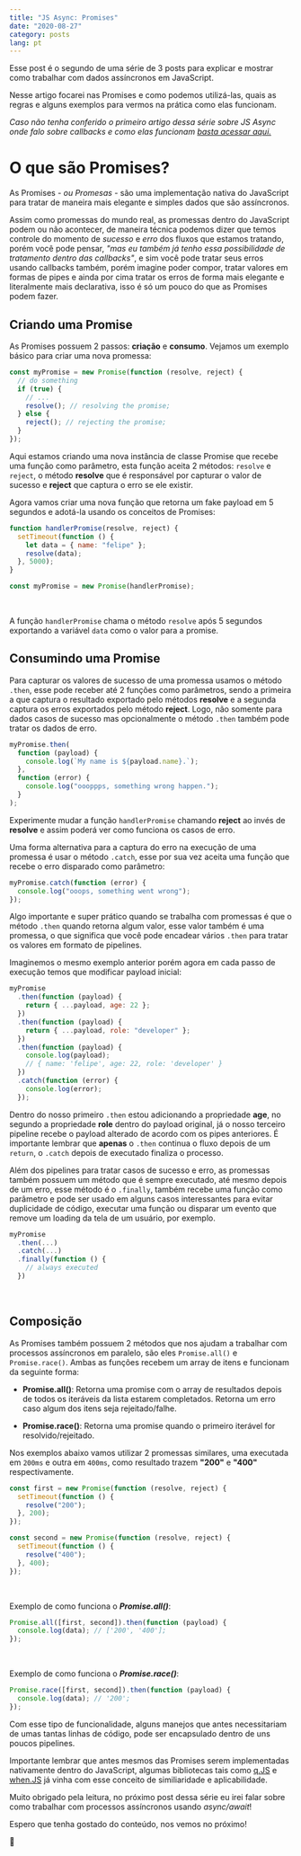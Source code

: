```yaml
---
title: "JS Async: Promises"
date: "2020-08-27"
category: posts
lang: pt
---
```


Esse post é o segundo de uma série de 3 posts para explicar e mostrar como trabalhar com dados assíncronos em JavaScript.

Nesse artigo focarei nas Promises e como podemos utilizá-las, quais as regras e alguns exemplos para vermos na prática como elas funcionam.

_Caso não tenha conferido o primeiro artigo dessa série sobre JS Async onde falo sobre callbacks e como elas funcionam [basta acessar aqui.](https://www.felipesousa.space/posts/pt/javascript-async-callbacks)_

# O que são Promises?

As Promises - _ou Promesas_ - são uma implementação nativa do JavaScript para tratar de maneira mais elegante e simples dados que são assíncronos.

Assim como promessas do mundo real, as promessas dentro do JavaScript podem ou não acontecer, de maneira técnica podemos dizer que temos controle do momento de _sucesso_ e _erro_ dos fluxos que estamos tratando, porém você pode pensar, _"mas eu também já tenho essa possibilidade de tratamento dentro das callbacks"_, e sim você pode tratar seus erros usando callbacks também, porém imagine poder compor, tratar valores em formas de pipes e ainda por cima tratar os erros de forma mais elegante e literalmente mais declarativa, isso é só um pouco do que as Promises podem fazer.

## Criando uma Promise

As Promises possuem 2 passos: **criação** e **consumo**. Vejamos um exemplo básico para criar uma nova promessa:

```javascript
const myPromise = new Promise(function (resolve, reject) {
  // do something
  if (true) {
    // ...
    resolve(); // resolving the promise;
  } else {
    reject(); // rejecting the promise;
  }
});
```

Aqui estamos criando uma nova instância de classe Promise que recebe uma função como parâmetro, esta função aceita 2 métodos: `resolve` e `reject`, o método **resolve** que é responsável por capturar o valor de sucesso e **reject** que captura o erro se ele existir.

Agora vamos criar uma nova função que retorna um fake payload em 5 segundos e adotá-la usando os conceitos de Promises:

```javascript
function handlerPromise(resolve, reject) {
  setTimeout(function () {
    let data = { name: "felipe" };
    resolve(data);
  }, 5000);
}

const myPromise = new Promise(handlerPromise);
```

<br />

A função `handlerPromise` chama o método `resolve` após 5 segundos exportando a variável `data` como o valor para a promise.

## Consumindo uma Promise

Para capturar os valores de sucesso de uma promessa usamos o método `.then`, esse pode receber até 2 funções como parâmetros, sendo a primeira a que captura o resultado exportado pelo métodos **resolve** e a segunda captura os erros exportados pelo método **reject**. Logo, não somente para dados casos de sucesso mas opcionalmente o método `.then` também pode tratar os dados de erro.

```javascript
myPromise.then(
  function (payload) {
    console.log(`My name is ${payload.name}.`);
  },
  function (error) {
    console.log("oooppps, something wrong happen.");
  }
);
```

Experimente mudar a função `handlerPromise` chamando **reject** ao invés de **resolve** e assim poderá ver como funciona os casos de erro.

Uma forma alternativa para a captura do erro na execução de uma promessa é usar o método `.catch`, esse por sua vez aceita uma função que recebe o erro disparado como parâmetro:

```javascript
myPromise.catch(function (error) {
  console.log("ooops, something went wrong");
});
```

Algo importante e super prático quando se trabalha com promessas é que o método `.then` quando retorna algum valor, esse valor também é uma promessa, o que significa que você pode encadear vários `.then` para tratar os valores em formato de pipelines.

Imaginemos o mesmo exemplo anterior porém agora em cada passo de execução temos que modificar payload inicial:

```javascript
myPromise
  .then(function (payload) {
    return { ...payload, age: 22 };
  })
  .then(function (payload) {
    return { ...payload, role: "developer" };
  })
  .then(function (payload) {
    console.log(payload);
    // { name: 'felipe', age: 22, role: 'developer' }
  })
  .catch(function (error) {
    console.log(error);
  });
```

Dentro do nosso primeiro `.then` estou adicionando a propriedade **age**, no segundo a propriedade **role** dentro do payload original, já o nosso terceiro pipeline recebe o payload alterado de acordo com os pipes anteriores. É importante lembrar que **apenas** o `.then` continua o fluxo depois de um `return`, o `.catch` depois de executado finaliza o processo.

Além dos pipelines para tratar casos de sucesso e erro, as promessas também possuem um método que é sempre executado, até mesmo depois de um erro, esse método é o `.finally`, também recebe uma função como parâmetro e pode ser usado em alguns casos interessantes para evitar duplicidade de código, executar uma função ou disparar um evento que remove um loading da tela de um usuário, por exemplo.

```javascript
myPromise
  .then(...)
  .catch(...)
  .finally(function () {
    // always executed
  })
```

<br />

## Composição

As Promises também possuem 2 métodos que nos ajudam a trabalhar com processos assíncronos em paralelo, são eles `Promise.all()` e `Promise.race()`. Ambas as funções recebem um array de itens e funcionam da seguinte forma:

- **Promise.all()**: Retorna uma promise com o array de resultados depois de todos os iteráveis da lista estarem completados. Retorna um erro caso algum dos itens seja rejeitado/falhe.

- **Promise.race()**: Retorna uma promise quando o primeiro iterável for resolvido/rejeitado.

Nos exemplos abaixo vamos utilizar 2 promessas similares, uma executada em `200ms` e outra em `400ms`, como resultado trazem **"200"** e **"400"** respectivamente.

```javascript
const first = new Promise(function (resolve, reject) {
  setTimeout(function () {
    resolve("200");
  }, 200);
});

const second = new Promise(function (resolve, reject) {
  setTimeout(function () {
    resolve("400");
  }, 400);
});
```

<br />

Exemplo de como funciona o **_Promise.all()_**:

```javascript
Promise.all([first, second]).then(function (payload) {
  console.log(data); // ['200', '400'];
});
```

<br />

Exemplo de como funciona o **_Promise.race()_**:

```javascript
Promise.race([first, second]).then(function (payload) {
  console.log(data); // '200';
});
```

Com esse tipo de funcionalidade, alguns manejos que antes necessitariam de umas tantas linhas de código, pode ser encapsulado dentro de uns poucos pipelines.

Importante lembrar que antes mesmos das Promises serem implementadas nativamente dentro do JavaScript, algumas bibliotecas tais como [q.JS](https://github.com/kriskowal/q) e [when.JS](https://github.com/cujojs/when) já vinha com esse conceito de similiaridade e aplicabilidade.

Muito obrigado pela leitura, no próximo post dessa série eu irei falar sobre como trabalhar com processos assíncronos usando _async/await_!

Espero que tenha gostado do conteúdo, nos vemos no próximo!

🦐
